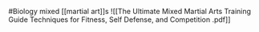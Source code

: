 #Biology 
mixed [[martial art]]s
![[The Ultimate Mixed Martial Arts Training Guide Techniques for Fitness, Self Defense, and Competition .pdf]]